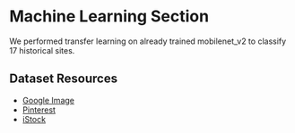 # Machine Learning Section

We performed transfer learning on already trained mobilenet_v2 to classify 17 historical sites.

Dataset Resources
--
- [Google Image](https://images.google.com/)
- [Pinterest](https://id.pinterest.com/)
- [iStock](https://www.istockphoto.com/)
